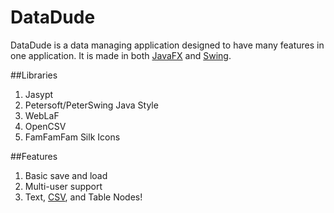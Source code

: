 DataDude
=======
DataDude is a data managing application designed to have many features in one application.
It is made in both [JavaFX](https://en.wikipedia.org/wiki/JavaFX) and [Swing](https://en.wikipedia.org/wiki/Swing_(Java)).

##Libraries
1. Jasypt
2. Petersoft/PeterSwing Java Style
3. WebLaF
4. OpenCSV
5. FamFamFam Silk Icons

##Features
1. Basic save and load
2. Multi-user support
3. Text, [CSV][1], and Table Nodes!

[1]: http://en.wikipedia.org/wiki/Comma-separated_values
